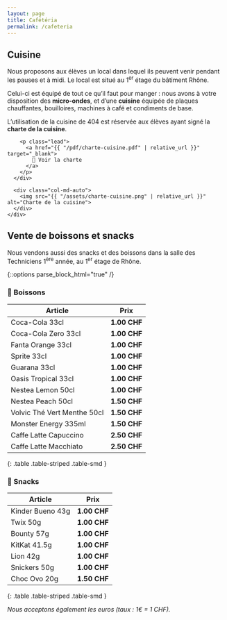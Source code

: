 ```yaml
---
layout: page
title: Cafétéria
permalink: /cafeteria
---
```


## Cuisine
Nous proposons aux élèves un local dans lequel ils peuvent venir pendant les pauses et à midi. Le local est situé au 1<sup>er</sup> étage du bâtiment Rhône.

Celui-ci est équipé de tout ce qu’il faut pour manger : nous avons à votre disposition des **micro-ondes**, et d’une **cuisine** équipée de plaques chauffantes, bouilloires, machines à café et condiments de base.

<div class="card bg-light document-well">
  <div class="card-body">
    <div class="row align-items-center">
      <div class="col-md order-md-1">
        <p>L’utilisation de la cuisine de 404 est réservée aux élèves ayant signé la <strong>charte de la cuisine</strong>.</p>

        <p class="lead">
          <a href="{{ "/pdf/charte-cuisine.pdf" | relative_url }}" target="_blank">
            📄 Voir la charte
          </a>
        </p>
      </div>

      <div class="col-md-auto">
        <img src="{{ "/assets/charte-cuisine.png" | relative_url }}" alt="Charte de la cuisine">
      </div>
    </div>
  </div>
</div>

## Vente de boissons et snacks

Nous vendons aussi des snacks et des boissons dans la salle des Techniciens 1<sup>ère</sup> année, au 1<sup>er</sup> étage de Rhône.

{::options parse_block_html="true" /}
<div class="row">
<div class="col-md">

  <h3>🥤 Boissons</h3>

  | Article                     | Prix         |
  |-----------------------------|--------------|
  | Coca-Cola 33cl              | **1.00 CHF** |
  | Coca-Cola Zero 33cl         | **1.00 CHF** |
  | Fanta Orange 33cl           | **1.00 CHF** |
  | Sprite 33cl                 | **1.00 CHF** |
  | Guarana 33cl                | **1.00 CHF** |
  | Oasis Tropical 33cl         | **1.00 CHF** |
  | Nestea Lemon 50cl           | **1.00 CHF** |
  | Nestea Peach 50cl           | **1.50 CHF** |
  | Volvic Thé Vert Menthe 50cl | **1.50 CHF** |
  | Monster Energy 335ml        | **1.50 CHF** |
  | Caffe Latte Capuccino       | **2.50 CHF** |
  | Caffe Latte Macchiato       | **2.50 CHF** |
  {: .table .table-striped .table-smd }

</div>
<div class="col-md">

  <h3>🍫 Snacks</h3>

  | Article                     | Prix         |
  |-----------------------------|--------------|
  | Kinder Bueno 43g            | **1.00 CHF** |
  | Twix 50g                    | **1.00 CHF** |
  | Bounty 57g                  | **1.00 CHF** |
  | KitKat 41.5g                | **1.00 CHF** |
  | Lion 42g                    | **1.00 CHF** |
  | Snickers 50g                | **1.00 CHF** |
  | Choc Ovo 20g                | **1.50 CHF** |
  {: .table .table-striped .table-smd }

</div>
</div>

*Nous acceptons également les euros (taux : 1€ = 1 CHF).*
